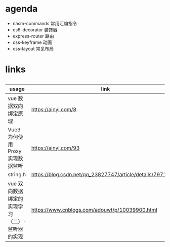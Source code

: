 # agenda

- nasm-commands 常用汇编指令
- es6-decorator 装饰器
- express-router 路由
- css-keyframe 动画
- css-layout 常见布局

# links

##

| usage                                          | link                                                       |
| ---------------------------------------------- | ---------------------------------------------------------- |
| vue 数据双向绑定原理                           | https://ainyi.com/8                                        |
| Vue3 为何使用 Proxy 实现数据监听               | https://ainyi.com/93                                       |
| string.h                                       | https://blog.csdn.net/qq_23827747/article/details/79712281 |
| vue 双向数据绑定的实现学习（二）- 监听器的实现 | https://www.cnblogs.com/adouwt/p/10039900.html             |